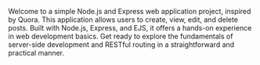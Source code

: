 Welcome to a simple Node.js and Express web application project, inspired by Quora.
This application allows users to create, view, edit, and delete posts. 
Built with Node.js, Express, and EJS, it offers a hands-on experience in web development basics.
Get ready to explore the fundamentals of server-side development and RESTful routing in a straightforward and practical manner. 
